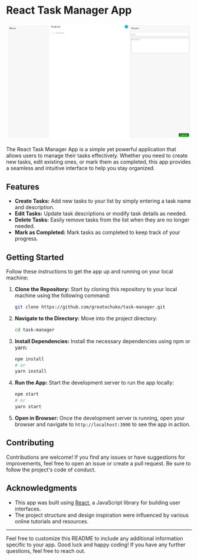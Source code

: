 # React Task Manager App

![App Screenshot](task-manager.png)

The React Task Manager App is a simple yet powerful application that allows users to manage their tasks effectively. Whether you need to create new tasks, edit existing ones, or mark them as completed, this app provides a seamless and intuitive interface to help you stay organized.

## Features

- **Create Tasks:** Add new tasks to your list by simply entering a task name and description.
- **Edit Tasks:** Update task descriptions or modify task details as needed.
- **Delete Tasks:** Easily remove tasks from the list when they are no longer needed.
- **Mark as Completed:** Mark tasks as completed to keep track of your progress.

## Getting Started

Follow these instructions to get the app up and running on your local machine:

1. **Clone the Repository:** Start by cloning this repository to your local machine using the following command:

   ```bash
   git clone https://github.com/greatochuko/task-manager.git
   ```

2. **Navigate to the Directory:** Move into the project directory:

   ```bash
   cd task-manager
   ```

3. **Install Dependencies:** Install the necessary dependencies using npm or yarn:

   ```bash
   npm install
   # or
   yarn install
   ```

4. **Run the App:** Start the development server to run the app locally:

   ```bash
   npm start
   # or
   yarn start
   ```

5. **Open in Browser:** Once the development server is running, open your browser and navigate to `http://localhost:3000` to see the app in action.

## Contributing

Contributions are welcome! If you find any issues or have suggestions for improvements, feel free to open an issue or create a pull request. Be sure to follow the project's code of conduct.

## Acknowledgments

- This app was built using [React](https://reactjs.org/), a JavaScript library for building user interfaces.
- The project structure and design inspiration were influenced by various online tutorials and resources.

---

Feel free to customize this README to include any additional information specific to your app. Good luck and happy coding! If you have any further questions, feel free to reach out.
